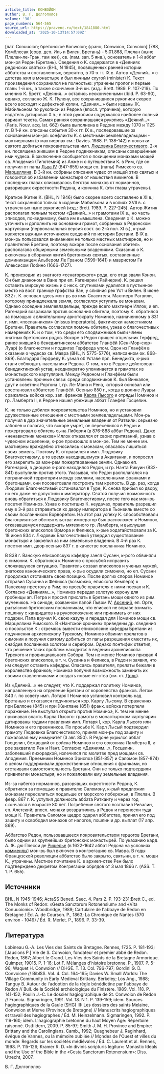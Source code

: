 ```yaml
---
article_title: КОНВОЙОН
author: В. Г. Долгополов
volume: '36'
page_numbers: 564-565
source_url: https://pravenc.ru/text/1841880.html
downloaded_at: '2025-10-13T14:57:09Z'
---
```


[лат. Conuuoion; бретонское Konwoion; франц. Conwoïon, Convoion] (788, Комблесак (совр. деп. Иль и Вилен, Бретань) - 5.01.868, Плелан (ныне Плелан-ле-Гран, там же)), св. (пам. зап. 5 янв.), основатель и 1-й аббат мон-ря Редон (Бретань). Сведения о К. содержатся в «Деяниях редонских святых» (BHL, N 1945), посвященных ранней истории аббатства и составленных, вероятно, в 70-х гг. IX в. Автор «Деяний...» с детства жил в монастыре и был личным слугой (minister) К. Текст произведения сохранился не полностью: утрачены пролог и первые главы 1-й кн., а также окончание 3-й кн. (изд.: Brett. 1989. P. 107-219). По мнению К. Бретт, «Деяния...» остались неоконченными (Ibid. P. 63-90), однако, согласно Ж. К. Пулену, все сохранившиеся рукописи скорее всего восходят к дефектной копии. «Деяния...» были изданы Ж. Мабильоном по рукописи из Редона (впосл. утрачена), которую издатель датировал X в.; в этой рукописи содержался наиболее полный вариант текста. Самая ранняя сохранившаяся рукопись «Деяний...» (Paris. Nouv. acq. lat. 662) была выполнена в Редоне между 1070 и 1125 гг. В 1-й кн. описаны события 30-х гг. IX в., последовавшие за основанием мон-ря: конфликты К. с местными землевладельцами - махтиернами (о махтиернах см.: Davies. 1988. P. 138-142) и попытки святого добиться покровительства имп. [Людовика Благочестивого](<https://pravenc.ru/text/Людовик Благочестивый.html>). 2-я кн. посвящена жившим в Редоне подвижникам, описаны совершённые ими чудеса. В заключение сообщается о похищении монахами мощей св. Аподемия (Гипотемия) из Анже и о путешествии К. в Рим, где он получил от папы [Льва IV](<https://pravenc.ru/text/Лев IV.html>) (847-855) мощи еп. (папы) Римского св. [Марцеллина](https://pravenc.ru/text/Марцеллина.html). В 3-й кн. собраны описания чудес от мощей этих святых и говорится об избавлении монастыря от нашествия викингов. В последних главах описывалось бегство монахов от норманнов, разоривших окрестности Редона, и кончина К. (эти главы утрачены).

Краткое Житие К. (BHL, N 1946) было скорее всего составлено в XI в.; текст сохранился только в издании Мабильона и в копиях XVII в. с утраченных ныне рукописей (изд.: Brett. 1989. P. 227-245). Автор Жития располагал полным текстом «Деяний...» и грамотами IX в., но часть эпизодов, по-видимому, была им вымышлена. Сведения о К. можно уточнить и дополнить на основании грамот, собранных в Редонском картулярии (первоначальная версия сост. во 2-й пол. XI в.), к-рый является важным источником сведений по истории Бретани. В IX в. мон-рь пользовался вниманием не только местных махтиернов, но и правителей Бретани, поэтому вскоре после основания обитель располагала обширными земельными владениями. Сказания о К. включены в сборники житий бретонских святых, составленные доминиканцем Альбером Ле Граном (1599-1641) и мавристом Ги Алексисом Лобино (1666-1727).

К. происходил из знатного «сенаторского» рода, его отца звали Конон. Он был диаконом в Ване при еп. Рагенарии (Райнерии). К. решил оставить мирскую жизнь и с неск. спутниками удалился в пустынное место на вост. границе графства Ван, у слияния рек Уст и Вилен. В июне 832 г. К. основал здесь мон-рь во имя Спасителя. Махтиерн Ратвили, которому принадлежала земля, согласился уступить ее монахам. Однако соседние землевладельцы, прежде всего махтиерн Иллок, и еп. Рагенарий возражали против основания обители, поэтому К. обратился за помощью к влиятельному аристократу Номиноэ, назначенному в 831 г. имп. «посланником» (missus imperatoris), фактически наместником Бретани. Правитель согласился помочь обители, узнав о благочестивых намерениях К. и о том, что среди его сподвижников были члены знатных бретонских родов. Вскоре в Редон пришел отшельник Герфред, ранее живший в бенедиктинском аббатстве Гланфёй (Сен-Мор-сюр-Луар) (о благочестии и подвигах Герфреда упом. Одон из Гланфёя в сказании о чудесах св. Мавра (BHL, N 5775-5776), написанном ок. 868-869). Благодаря Герфреду К. узнал об Уставе прп. Бенедикта, к-рый стали соблюдать насельники Редона. О том, что в Редоне действовал бенедиктинский устав, неоднократно упоминается в грамотах из монастырского картулярия. Между Редоном и Гланфёем были установлены прочные связи: среди сподвижников К. был Винкалон, друг и советник Роргона I, гр. Ле-Мана и Рена, который основал или восстановил аббатство Гланфёй. Осенью 850 г., когда в долине Луары сражались войска кор. зап. франков [Карла Лысого](<https://pravenc.ru/text/Карла Лысого.html>) и отряды Номиноэ и гр. Ламберта II, в Редоне нашел убежище аббат Гланфёя Госцелин.

К. не только добился покровительства Номиноэ, но и установил дружественные отношения с местными землевладельцами. Мон-рь получил в дар значительные земельные владения от Ратвили: серьезно заболев и полагая, что вскоре умрет, он переселился в Редон и пожертвовал в обитель сына Либерия (в 876-888 аббат Редона). Даже «ненавистник монахов» Иллок отказался от своих притязаний, узнав о чудесном исцелении, к-рое произошло в мон-ре. Тем не менее мн. махтиерны враждебно относились к монахам, опасаясь лишиться своих земель. Поэтому К. отправился к имп. Людовику Благочестивому, в то время находившемуся в Аквитании, и попросил его закрепить за мон-рем пожертвованные земли. Однако еп. Рагенарий, в диоцезе к-рого находился Редон, и гр. Нанта Рикуин (832-841) выступили против этого. Указывая, что Редон располагался на пограничной территории между землями, населенными франками и бретонцами, они посоветовали построить там крепость. В др. раз, когда Людовик Благочестивый остановился в Туре, К. снова прибыл ко двору, но его даже не допустили к императору. Святой получил возможность вновь обратиться к Людовику Благочестивому, после того как мон-рь посетил Номиноэ. Узнав о постигших К. неудачах, правитель разрешил ему в 3-й раз отправиться ко двору императора в Тьонвиль вместе со своим посланником Ворворетом. На этот раз успеху К. способствовали благоприятные обстоятельства: император был расположен к Номиноэ, отказавшемуся поддержать мятежного гр. Ламберта, и выслушал бретонских епископов Эрмора и Феликса, к-рые ходатайствовали за К. 18 июня 834 г. Людовик Благочестивый утвердил существование монастыря и закрепил за ним земельные владения. В 4-й раз К. посетил имп. двор осенью 837 г. в качестве посланника Номиноэ.

В 838 г. Ванскую епископскую кафедру занял Сусанн, к-рого обвиняли в симонии. К. обратился к Номиноэ с просьбой исправить сложившуюся ситуацию. Правитель созвал епископов и ученых мужей, знатоков канонического права, к-рые осудили симонию, но еп. Сусанн продолжал отстаивать свою позицию. После долгих споров Номиноэ отправил Сусанна и Феликса (возможно, епископа Кемпера) к Папскому престолу в Рим; по просьбе правителя с ними поехал и К. Согласно «Деяниям...», Номиноэ передал золотую корону для гробницы ап. Петра и просил прислать в Бретань мощи одного из рим. мучеников. На синоде, созванном папой Львом IV, [Арсений](https://pravenc.ru/text/Арсений.html), еп. Орте, разъяснил бретонским посланникам, что епископ не вправе взимать пошлину с кандидатов на рукоположение или принимать от них подарки. Папа вручил К. свою казулу и передал для Номиноэ мощи св. Марцеллина Римского. В «Нантской хронике» приведены др. сведения о посольстве К.: стремясь вывести епископские кафедры Бретани из подчинения архиепископу Турскому, Номиноэ обвинил прелатов в симонии и поручил святому добиться от папы разрешения сместить их, снабдив посланника золотом и серебром. Однако понтифик ответил, что решение таких проблем находится в ведении архиепископа Турского и провинциального Собора. Тем не менее Номиноэ призвал 4 бретонских епископов, в т. ч. Сусанна и Феликса, в Редон и заявил, что им следует оставить кафедры. Опасаясь правителя, прелаты бежали в королевство франков; Номиноэ получил возможность заменить их своими ставленниками и создать новые еп-ства (см. ст. [Доль](https://pravenc.ru/text/Доль.html)).

Из «Деяний...» не следует, что К. поддержал политику Номиноэ, направленную на отделение Бретани от королевства франков. Летом 843 г. по совету имп. Лотаря I Номиноэ установил контроль над Бретанью и отказался подчиняться кор. Карлу Лысому. В сражениях при Баллоне (845) и при Женглане (851) франк. войска потерпели поражение. Не выступая открыто против Номиноэ, К. тем не менее признавал власть Карла Лысого: грамоты в монастырском картулярии датированы годами правления имп. Лотаря I, кор. Карла Лысого или Номиноэ и его преемников. По просьбе К. Карл Лысый подтвердил грамоту Людовика Благочестивого, принял мон-рь под защиту и пожаловал ему иммунитет (3 авг. 850). В Редоне укрылся аббат Госцелин, бежавший от войска Номиноэ и его союзника Ламберта II, к-рое захватило Рен и Нант. Согласно «Деяниям...», Госцелин, заболевший лихорадкой, излечился по молитве пред мощами св. Аподемия. Преемники Номиноэ Эриспоэ (851-857) и Саломон (857-874) в целом поддерживали дружественные отношения с франками, но отстаивали самостоятельность Бретани. Они не только подтвердили привилегии монастыря, но и пожаловали ему земельные владения.

Из-за набегов норманнов, разорявших окрестности Редона, К. обратился за помощью к правителю Саломону, к-рый предложил монахам переселиться подальше от морского побережья, в Плелан. В февр. 867 г. К. уступил должность аббата Ритканту и через год скончался в возрасте 80 лет. Погребение святого возглавил Ривалин, еп. Алетский; впосл. монахи возвратились в Редон и перенесли туда мощи К. Правитель Саломон щедро одарил аббатство, принял его под защиту и освободил монахов от налогов, пошлин и др. выплат (17 апр. 869).

Аббатство Редон, пользовавшееся покровительством герцогов Бретани, было одним из крупнейших бретонских монастырей. По указанию кард. А. Ж. дю Плесси де [Ришелье](https://pravenc.ru/text/Ришелье.html) (в 1622-1642 аббат Редона на условиях [комменды](https://pravenc.ru/text/комменды.html)) мон-рь был включен в конгрегацию св. Мавра. В годы Французской революции аббатство было закрыто, святыни, в т. ч. мощи К., утрачены. Местное почитание К. в архиеп-стве Рен было подтверждено декретом Конгрегации обрядов от 3 мая 1866 г. (ASS. T. 1. P. 655).

## Источники

BHL, N 1945-1946; ActaSS Bened. Saec. 4. Pars 2. P. 193-231;Brett C., ed. The Monks of Redon: «Gesta Sanctorum Rotonensium» and «Vita Conuuoionis». Woodbridge, 1989; Cartulaire de l'abbaye de Redon en Bretagne / Éd. A. de Courson. P., 1863; La Chronique de Nantes (570 environ - 1049) / Éd. R. Merlet. P., 1896. P. 33-39.

## Литература

Lobineau G.-A. Les Vies des Saints de Bretagne. Rennes, 1725. P. 181-193; [Jausions P.] Vie de S. Convoion, fondateur et premier abbé de Redon. Redon, 1867; Albert le Grand. Les Vies des Saints de la Bretagne Armorique. Quimper, 19015. P. 1-16; Lot F. Mélanges d'histoire bretonne. P., 1907. P. 5-96; Waquet H. Conwoion // DHGE. T. 13. Col. 796-797; Gordini G. D. Convoione // BiblSS. Vol. 4. Col. 164-165; Davies W. Small Worlds: The Village Community in Early Medieval Brittany. Berkeley; Los Ang., 1988; Tanguy B. Autour de l'adoption de la règle bénédictine par l'abbaye de Redon // Bull. de la Société archéologique du Finistère. 1989. Vol. 118. P. 141-152; Poulin J.-C. Le dossier hagiographique de St. Conwoion de Redon // Francia. Sigmaringen, 1991. Vol. 18. N 1. P. 139-159; idem. Sources hagiographiques de la Gaule (SHG) III: Les dossiers des saints Melaine, Conwoion et Merve (Province de Bretagne) // Manuscrits hagiographiques et travail des hagiographes / Éd. M. Heinzelmann. Sigmaringen, 1992. P. 119-160; idem. L'hagiographie bretonne du haut Moyen Âge: Répertoire raisonné. Ostfildern, 2009. P. 85-97; Smith J. M. H. Province and Empire: Brittany and the Carolingians. Camb., 1992; Quaghebeur J. Raginhard, évêque de Vannes, ou la mémoire oubliée // Mondes de l'Ouest et villes du monde: Regards sur les sociétés médiévales / Éd. C. Laurent et al. Rennes, 1998. P. 115-126; Kramer R. D. «In divinis scripturis legitur»: Monastic Ideals and the Use of the Bible in the «Gesta Sanctorum Rotonensium»: Diss. Utrecht, 2007.

В. Г. Долгополов
